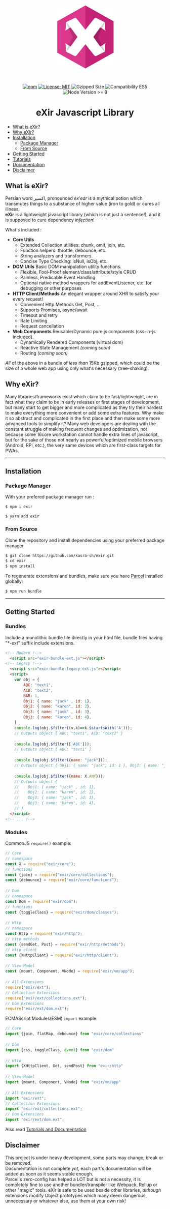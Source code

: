 <p align="center">
<img width="200px" style="max-width: 70%" src="https://raw.githubusercontent.com/kasra-sh/exir/master/.github/logo.png">
</p>
<br>
<p align="center">
<a href="https://npmjs.org/exir"><img src="https://img.shields.io/npm/v/exir" alt="npm"></a>
<a href="https://opensource.org/licenses/MIT"><img src="https://img.shields.io/badge/License-MIT-informational.svg" alt="License: MIT" /></a>
<img src="https://img.shields.io/badge/Gzipped-15Kb-green" alt="Gzipped Size" />
<img src="https://img.shields.io/badge/Compatibility-Mixed-informational" alt="Compatibility ES5" />
<img src="https://img.shields.io/badge/node->=8-yellow" alt="Node Version >= 8" />
<br>
<h1 align="center"><b>eXir Javascript Library</b></h1>
</p>

- [What is eXir?](#what-is-exir)
- [Why eXir?](#why-exir)
- [Installation](#installation)
  - [Package Manager](#package-manager)
  - [From Source](#from-source)
- [Getting Started](#getting-started)
- [Tutorials](https://kasra-sh.github.io/exir-docs)
- [Documentation](https://kasra-sh.github.io/exir-docs)
- [Disclaimer](#disclaimer)

## **What is eXir?**
Persian word اکسیر, pronounced *ex'ear* is a mythical potion which transmutes things to a substance of higher value (iron to gold) or cures all illness.<br>
**eXir** is a lightweight javascript library (which is not just a sentence!), and it is supposed to cure dependency *infection*!<br>

What's included :
- **Core Utils**
  - Extended Collection utilities: chunk, omit, join, etc.
  - Function helpers: throttle, debounce, etc.
  - String analyzers and transformers.
  - Concise Type Checking: isNull, isObj, etc.
- **DOM Utils**
Basic DOM manipulation utility functions.
  - Flexible, Fool-Proof element/class/attribute/style CRUD
  - Painless, Predicable Event Handling
  - Optional native method wrappers for addEventListener, etc. for debugging or other purposes
- **HTTP Client/Methods**
An elegant wrapper around XHR to satisfy your every request!
  - Convenient Http Methods Get, Post, ...
  - Supports Promises, async/await
  - Timeout and retry
  - Rate Limiting
  - Request cancellation
- **Web Components**
Reusable/Dynamic pure js components (css-in-js included).
  - Dynamically Rendered Components (virtual dom)
  - Reactive State Management *(coming soon)*
  - Routing *(coming soon)*
  
*All* of the above in a bundle of *less than* 15Kb gzipped, which could be the size of a whole web app using only what's necessary (tree-shaking).

## **Why eXir?**
Many libraries/frameworks exist which claim to be fast/lightweight, are in fact what they claim to be in early releases or first stages of development,
but many start to get bigger and more complicated as they try their hardest to make everything more convenient or add some extra features.
Why make it so abstract and complicated in the first place and then make some more advanced tools to simplify it?
Many web developers are dealing with the constant struggle of making frequent changes and optimization, not because some 16core workstation cannot handle extra lines of javascript,
but for the sake of those not nearly as powerful/optimized mobile browsers (Android, RPi, etc.), the very same devices which are first-class targets for PWAs.

---

## **Installation**
### Package Manager
With your prefered package manager run :
```shell script
$ npm i exir
```
```shell script
$ yarn add exir
```
### From Source
Clone the repository and install dependencies using your preferred package manager
```sh
$ git clone https://github.com/kasra-sh/exir.git
$ cd exir
$ npm install
```
To regenerate extensions and bundles, make sure you have [Parcel](https://parceljs.org) installed globally:
```sh
$ npm run bundle
```
---

## **Getting Started**

### Bundles
Include a monolithic bundle file directly in your html file, bundle files having "*-ext" suffix include extensions.
```html
<!-- Modern !-->
  <script src="exir-bundle-ext.js"></script>
<!-- Legacy !-->
  <script src="exir-bundle-legacy-ext.js"></script>
  <script>
    var obj = {
        ABC: "text1",
        ACD: "text2",
        BAR: 1,
        Obj1: { name: "jack" , id: 1},
        Obj2: { name: "karen", id: 2},
        Obj3: { name: "jack" , id: 3},
        Obj3: { name: "karen", id: 4},
    }
    console.log(obj.$filter((v,k)=>k.$startsWith('A')));
    // Outputs object { ABC: "text1", ACD: "text2" }
    
    console.log(obj.$filter(['ABC']));
    // Outputs object { ABC: "text1" }

    console.log(obj.$filter({name: "jack"}));
    // Outputs object { Obj1: { name: "jack", id: 1 }, Obj3: { name: "jack", id: 3 }}

    console.log(obj.$filter({name: X.ANY}));
    // Outputs object {
    //    Obj1: { name: "jack" , id: 1},
    //    Obj2: { name: "karen", id: 2},
    //    Obj3: { name: "jack" , id: 3},
    //    Obj3: { name: "karen", id: 4},
    // }
  </script>
<!-- ... !-->
```
### Modules
CommonJS `require()` example:
```js
// Core
// namespace
const X = require("exir/core");
// functions
const {join} = require("exir/core/collections");
const {debounce} = require("exir/core/functions");

// Dom
// namespace
const Dom = require("exir/dom");
// functions
const {toggleClass} = require("exir/dom/classes");

// Http
// namespace
const Http = require("exir/http");
// http methods
const {sendGet, Post} = require("exir/http/methods");
// http client
const {XHttpClient} = require("exir/http/client");

// View-Model
const {mount, Component, VNode} = require("exir/vm/app");

// All Extensions
require("exir/ext");
// Collection Extensions
require("exir/ext/collections.ext");
// Dom Extensions
require("exir/ext/dom.ext");
```

ECMAScript Modules(ESM) `import` example:
```js
// Core
import {join, flatMap, debounce} from "exir/core/collections"

// Dom
import {css, toggleClass, event} from "exir/dom"

// Http
import {XHttpClient, Get, sendPost} from "exir/http"

// View-Model
import {mount, Component, VNode} from "exir/vm/app"

// All Extensions
import "exir/ext";
// Collection Extensions
import "exir/ext/collections.ext";
// Dom Extensions
import "exir/ext/dom.ext";
```

Also read [Tutorials and Documentation](https://kasra-sh.github.io/exir-docs)


## Disclaimer
This project is under heavy development, some parts may change, break or be removed.<br>
Documentation is not complete *yet*, each part's documentation will be added as soon as it seems stable enough.<br>
Parcel's zero-config has helped a LOT but is not a necessity, it is completely fine to use another bundler/transpiler like Webpack, Rollup or other "magic" tools.
eXir is safe to be used beside other libraries, *although* extensions modify Object prototypes which many deem dangerous, unnecessary or whatever else, use them at your own risk!